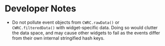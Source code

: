 # Developer Notes

 * Do not pollute event objects from `CWRC.rawData()` or `CWRC.filteredData()` with widget-specific data. Doing so would clutter the data space, and may cause other widgets to fail as the events differ from their own internal stringified hash keys.
 